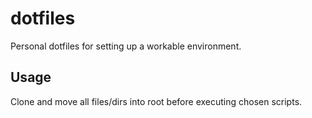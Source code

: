 # dotfiles
Personal dotfiles for setting up a workable environment.

## Usage
Clone and move all files/dirs into root before executing chosen scripts.
